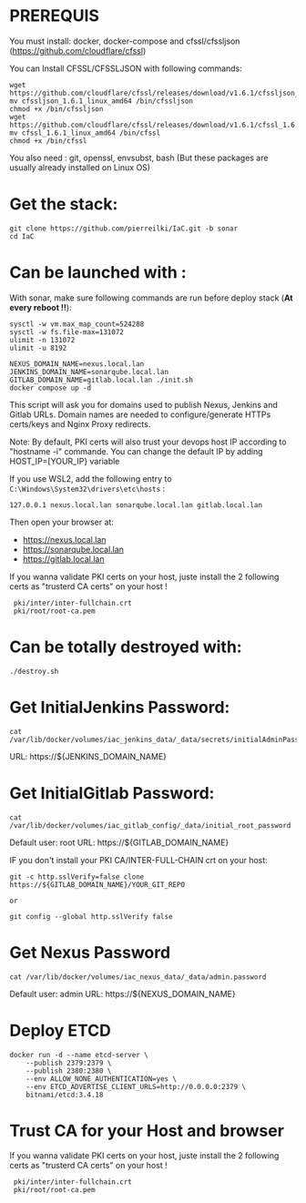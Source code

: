 # PREREQUIS

You must install: docker, docker-compose and cfssl/cfssljson (https://github.com/cloudflare/cfssl)

You can Install CFSSL/CFSSLJSON with following commands:

```
wget https://github.com/cloudflare/cfssl/releases/download/v1.6.1/cfssljson_1.6.1_linux_amd64
mv cfssljson_1.6.1_linux_amd64 /bin/cfssljson
chmod +x /bin/cfssljson
wget https://github.com/cloudflare/cfssl/releases/download/v1.6.1/cfssl_1.6.1_linux_amd64
mv cfssl_1.6.1_linux_amd64 /bin/cfssl
chmod +x /bin/cfssl

```

You also need : git, openssl, envsubst, bash  (But these packages are usually already installed on Linux OS)


# Get the stack:

```
git clone https://github.com/pierreilki/IaC.git -b sonar
cd IaC
```

# Can be launched with :

With sonar, make sure following commands are run before deploy stack (**At every reboot !!**):
```
sysctl -w vm.max_map_count=524288
sysctl -w fs.file-max=131072
ulimit -n 131072
ulimit -u 8192
```


```
NEXUS_DOMAIN_NAME=nexus.local.lan JENKINS_DOMAIN_NAME=sonarqube.local.lan GITLAB_DOMAIN_NAME=gitlab.local.lan ./init.sh
docker compose up -d
```

This script will ask you for domains used to publish Nexus, Jenkins and Gitlab URLs.
Domain names are needed to configure/generate HTTPs certs/keys and Nginx Proxy redirects.

Note: By default, PKI certs will also trust your devops host IP according to "hostname -i" commande. You can change the default IP by adding HOST_IP=[YOUR_IP} variable

If you use WSL2, add the following entry to `C:\Windows\System32\drivers\etc\hosts` :
```
127.0.0.1 nexus.local.lan sonarqube.local.lan gitlab.local.lan
```
Then open your browser at:
* https://nexus.local.lan
* https://sonarqube.local.lan
* https://gitlab.local.lan

If you wanna validate PKI certs on your host, juste install the 2 following certs as "trusterd CA certs" on your host !
```
 pki/inter/inter-fullchain.crt
 pki/root/root-ca.pem
 ```
# Can be totally destroyed with: 

```
./destroy.sh
```

# Get InitialJenkins Password:

```
cat /var/lib/docker/volumes/iac_jenkins_data/_data/secrets/initialAdminPassword
```
URL: https://${JENKINS_DOMAIN_NAME}


# Get InitialGitlab Password:

```
cat /var/lib/docker/volumes/iac_gitlab_config/_data/initial_root_password
```
Default user: root
URL: https://${GITLAB_DOMAIN_NAME}

IF you don't install your PKI CA/INTER-FULL-CHAIN crt on your host:

```
git -c http.sslVerify=false clone https://${GITLAB_DOMAIN_NAME}/YOUR_GIT_REPO

or

git config --global http.sslVerify false

```
# Get Nexus Password

```
cat /var/lib/docker/volumes/iac_nexus_data/_data/admin.password
```
Default user: admin
URL: https://${NEXUS_DOMAIN_NAME}


# Deploy ETCD

```
docker run -d --name etcd-server \
    --publish 2379:2379 \
    --publish 2380:2380 \
    --env ALLOW_NONE_AUTHENTICATION=yes \
    --env ETCD_ADVERTISE_CLIENT_URLS=http://0.0.0.0:2379 \
    bitnami/etcd:3.4.18
```




# Trust CA for your Host and browser

If you wanna validate PKI certs on your host, juste install the 2 following certs as "trusterd CA certs" on your host !
```
 pki/inter/inter-fullchain.crt
 pki/root/root-ca.pem
 ```
